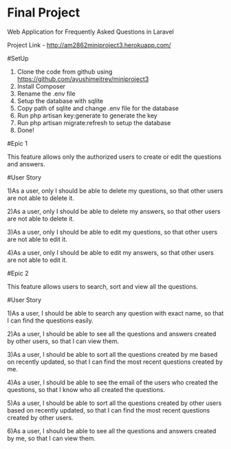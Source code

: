 # Final Project

Web Application for Frequently Asked Questions in Laravel

Project Link - http://am2862miniproject3.herokuapp.com/

#SetUp

 1) Clone the code from github using https://github.com/ayushimeitrey/miniproject3
 2) Install Composer
 3) Rename the .env file
 4) Setup the database with sqlite
 5) Copy path of sqlite and change .env file for the database
 6) Run php artisan key:generate to generate the key
 7) Run php artisan migrate:refresh to setup the database
 8) Done!
 
 
#Epic 1

This feature allows only the authorized users to create or edit the questions and answers.

#User Story

1)As a user, only I should be able to delete my questions, so that other users are not able to delete it.

2)As a user, only I should be able to delete my answers, so that other users are not able to delete it.

3)As a user, only I should be able to edit my questions, so that other users are not able to edit it.

4)As a user, only I should be able to edit my answers, so that other users are not able to edit it.


#Epic 2

This feature allows users to search, sort and view all the questions.

#User Story

1)As a user, I should be able to search any question with exact name, so that I can find the questions easily.

2)As a user, I should be able to see all the questions and answers created by other users, so that I can view them.

3)As a user, I should be able to sort all the questions created by me based on recently updated, so that I can find the most recent questions created by me.

4)As a user, I should be able to see the email of the users who created the questions, so that I know who all created the questions.

5)As a user, I should be able to sort all the questions created by other users based on recently updated, so that I can find the most recent questions created by other users.

6)As a user, I should be able to see all the questions and answers created by me, so that I can view them.